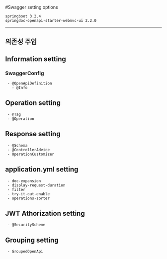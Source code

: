 #Swagger setting options
```
springboot 3.2.4
springdoc-openapi-starter-webmvc-ui 2.2.0
```
---

## 의존성 주입

## Information setting
### SwaggerConfig
```
 - @OpenApiDefinition
   - @Info
```

## Operation setting
```
 - @Tag
 - @Operation
```

## Response setting
```
 - @Schema
 - @ControllerAdvice
 - OperationCustomizer
```

## application.yml setting
```
 - doc-expansion
 - display-request-duration
 - filter
 - try-it-out-enable
 - operations-sorter
```

## JWT Athorization setting
```
 - @SecurityScheme
```

## Grouping setting
```
 - GroupedOpenApi
```
